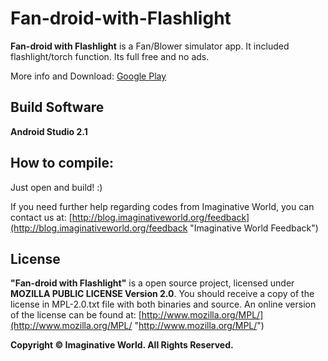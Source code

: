 # Fan-droid-with-Flashlight
**Fan-droid with Flashlight** is a Fan/Blower simulator app. It included flashlight/torch function. Its full free and no ads.

More info and Download: [Google Play](https://play.google.com/store/apps/details?id=org.imaginativeworld.fan)

## Build Software

**Android Studio 2.1**


## How to compile:

Just open and build! :)

If you need further help regarding codes from Imaginative World, you can contact us at: [http://blog.imaginativeworld.org/feedback](http://blog.imaginativeworld.org/feedback "Imaginative World Feedback")

## License

**"Fan-droid with Flashlight"** is a open source project, licensed under **MOZILLA PUBLIC LICENSE Version 2.0**. You should receive a copy of the license in MPL-2.0.txt file with both binaries and source. An online version of the license can be found at: [http://www.mozilla.org/MPL/](http://www.mozilla.org/MPL/ "http://www.mozilla.org/MPL/")

**Copyright © Imaginative World. All Rights Reserved.**